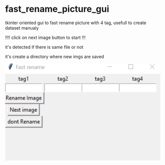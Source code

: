 # fast_rename_picture_gui
tkinter oriented gui to fast rename picture with 4 tag, usefull to create dataset manualy

!!!! click on next image button to start  !!!

it's detected if there is same file or not

it's create a directory where new imgs are saved

![Gui image](https://github.com/A-Wpro/fast_rename_picture_gui/blob/main/Capture%20d%E2%80%99%C3%A9cran%202021-03-06%20020044.png)
